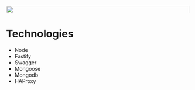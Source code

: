 <img height="500" style="max-height:20px" src="https://i.ibb.co/5LMfvJg/Progetto-senza-titolo.png">

# Technologies

* Node
* Fastify
* Swagger
* Mongoose
* Mongodb
* HAProxy
